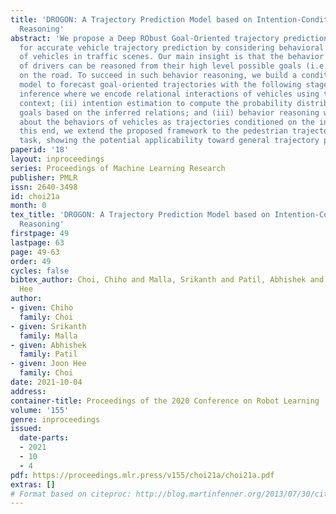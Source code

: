 ```yaml
---
title: 'DROGON: A Trajectory Prediction Model based on Intention-Conditioned Behavior
  Reasoning'
abstract: 'We propose a Deep RObust Goal-Oriented trajectory prediction Network (DROGON)
  for accurate vehicle trajectory prediction by considering behavioral intentions
  of vehicles in traffic scenes. Our main insight is that the behavior (i.e., motion)
  of drivers can be reasoned from their high level possible goals (i.e., intention)
  on the road. To succeed in such behavior reasoning, we build a conditional prediction
  model to forecast goal-oriented trajectories with the following stages: (i) relational
  inference where we encode relational interactions of vehicles using the perceptual
  context; (ii) intention estimation to compute the probability distributions of intentional
  goals based on the inferred relations; and (iii) behavior reasoning where we reason
  about the behaviors of vehicles as trajectories conditioned on the intentions. To
  this end, we extend the proposed framework to the pedestrian trajectory prediction
  task, showing the potential applicability toward general trajectory prediction.'
paperid: '18'
layout: inproceedings
series: Proceedings of Machine Learning Research
publisher: PMLR
issn: 2640-3498
id: choi21a
month: 0
tex_title: 'DROGON: A Trajectory Prediction Model based on Intention-Conditioned Behavior
  Reasoning'
firstpage: 49
lastpage: 63
page: 49-63
order: 49
cycles: false
bibtex_author: Choi, Chiho and Malla, Srikanth and Patil, Abhishek and Choi, Joon
  Hee
author:
- given: Chiho
  family: Choi
- given: Srikanth
  family: Malla
- given: Abhishek
  family: Patil
- given: Joon Hee
  family: Choi
date: 2021-10-04
address:
container-title: Proceedings of the 2020 Conference on Robot Learning
volume: '155'
genre: inproceedings
issued:
  date-parts:
  - 2021
  - 10
  - 4
pdf: https://proceedings.mlr.press/v155/choi21a/choi21a.pdf
extras: []
# Format based on citeproc: http://blog.martinfenner.org/2013/07/30/citeproc-yaml-for-bibliographies/
---
```

